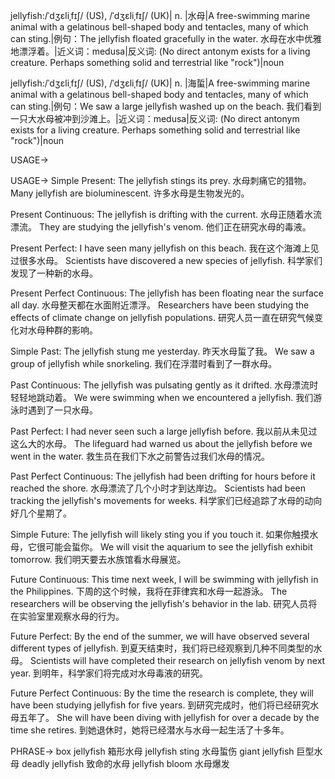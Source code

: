 jellyfish:/ˈdʒɛliˌfɪʃ/ (US), /ˈdʒɛliˌfɪʃ/ (UK)| n. |水母|A free-swimming marine animal with a gelatinous bell-shaped body and tentacles, many of which can sting.|例句：The jellyfish floated gracefully in the water. 水母在水中优雅地漂浮着。|近义词：medusa|反义词:  (No direct antonym exists for a living creature.  Perhaps something solid and terrestrial like "rock")|noun

jellyfish:/ˈdʒɛliˌfɪʃ/ (US), /ˈdʒɛliˌfɪʃ/ (UK)| n. |海蜇|A free-swimming marine animal with a gelatinous bell-shaped body and tentacles, many of which can sting.|例句：We saw a large jellyfish washed up on the beach. 我们看到一只大水母被冲到沙滩上。|近义词：medusa|反义词:  (No direct antonym exists for a living creature.  Perhaps something solid and terrestrial like "rock")|noun


USAGE->

USAGE->
Simple Present:
The jellyfish stings its prey. 水母刺痛它的猎物。
Many jellyfish are bioluminescent. 许多水母是生物发光的。

Present Continuous:
The jellyfish is drifting with the current. 水母正随着水流漂流。
They are studying the jellyfish's venom. 他们正在研究水母的毒液。

Present Perfect:
I have seen many jellyfish on this beach. 我在这个海滩上见过很多水母。
Scientists have discovered a new species of jellyfish. 科学家们发现了一种新的水母。

Present Perfect Continuous:
The jellyfish has been floating near the surface all day. 水母整天都在水面附近漂浮。
Researchers have been studying the effects of climate change on jellyfish populations. 研究人员一直在研究气候变化对水母种群的影响。

Simple Past:
The jellyfish stung me yesterday. 昨天水母蜇了我。
We saw a group of jellyfish while snorkeling. 我们在浮潜时看到了一群水母。

Past Continuous:
The jellyfish was pulsating gently as it drifted. 水母漂流时轻轻地跳动着。
We were swimming when we encountered a jellyfish. 我们游泳时遇到了一只水母。

Past Perfect:
I had never seen such a large jellyfish before. 我以前从未见过这么大的水母。
The lifeguard had warned us about the jellyfish before we went in the water. 救生员在我们下水之前警告过我们水母的情况。

Past Perfect Continuous:
The jellyfish had been drifting for hours before it reached the shore. 水母漂流了几个小时才到达岸边。
Scientists had been tracking the jellyfish's movements for weeks. 科学家们已经追踪了水母的动向好几个星期了。


Simple Future:
The jellyfish will likely sting you if you touch it. 如果你触摸水母，它很可能会蜇你。
We will visit the aquarium to see the jellyfish exhibit tomorrow. 我们明天要去水族馆看水母展览。


Future Continuous:
This time next week, I will be swimming with jellyfish in the Philippines. 下周的这个时候，我将在菲律宾和水母一起游泳。
The researchers will be observing the jellyfish's behavior in the lab. 研究人员将在实验室里观察水母的行为。


Future Perfect:
By the end of the summer, we will have observed several different types of jellyfish. 到夏天结束时，我们将已经观察到几种不同类型的水母。
Scientists will have completed their research on jellyfish venom by next year. 到明年，科学家们将完成对水母毒液的研究。

Future Perfect Continuous:
By the time the research is complete, they will have been studying jellyfish for five years.  到研究完成时，他们将已经研究水母五年了。
She will have been diving with jellyfish for over a decade by the time she retires. 到她退休时，她将已经潜水与水母一起生活了十多年。


PHRASE->
box jellyfish 箱形水母
jellyfish sting 水母蜇伤
giant jellyfish 巨型水母
deadly jellyfish 致命的水母
jellyfish bloom 水母爆发
